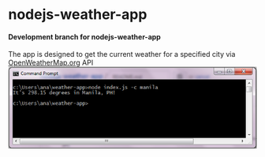 <h1><b>nodejs-weather-app</b></h1>

<h4>Development branch for nodejs-weather-app</h4>

The app is designed to get the current weather for a specified city via <a href="https://www.openweathermap.org">OpenWeatherMap.org</a> API
<br>
<img src="https://github.com/KBPsystem777/nodejs-weather-app/blob/development_star/nodejs-weather-app.PNG"></img>
